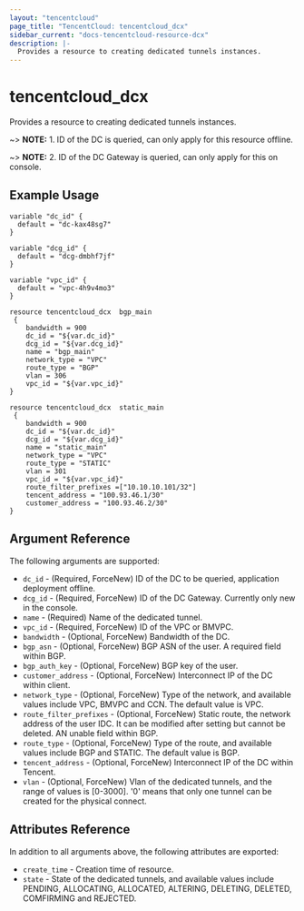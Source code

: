 ```yaml
---
layout: "tencentcloud"
page_title: "TencentCloud: tencentcloud_dcx"
sidebar_current: "docs-tencentcloud-resource-dcx"
description: |-
  Provides a resource to creating dedicated tunnels instances.
---
```


# tencentcloud_dcx

Provides a resource to creating dedicated tunnels instances.

~> **NOTE:** 1. ID of the DC is queried, can only apply for this resource offline.

~> **NOTE:** 2. ID of the DC Gateway is queried, can only apply for this on console.

## Example Usage

```hcl
variable "dc_id" {
  default = "dc-kax48sg7"
}

variable "dcg_id" {
  default = "dcg-dmbhf7jf"
}

variable "vpc_id" {
  default = "vpc-4h9v4mo3"
}

resource tencentcloud_dcx  bgp_main
 {
    bandwidth = 900
    dc_id = "${var.dc_id}"
    dcg_id = "${var.dcg_id}"
    name = "bgp_main"
    network_type = "VPC"
    route_type = "BGP"
    vlan = 306
    vpc_id = "${var.vpc_id}"
}

resource tencentcloud_dcx  static_main
 {
    bandwidth = 900
    dc_id = "${var.dc_id}"
    dcg_id = "${var.dcg_id}"
    name = "static_main"
    network_type = "VPC"
    route_type = "STATIC"
    vlan = 301
    vpc_id = "${var.vpc_id}"
	route_filter_prefixes =["10.10.10.101/32"]
	tencent_address = "100.93.46.1/30"
	customer_address = "100.93.46.2/30"
}
```

## Argument Reference

The following arguments are supported:

* `dc_id` - (Required, ForceNew) ID of the DC to be queried, application deployment offline.
* `dcg_id` - (Required, ForceNew) ID of the DC Gateway. Currently only new in the console.
* `name` - (Required) Name of the dedicated tunnel.
* `vpc_id` - (Required, ForceNew) ID of the VPC or BMVPC.
* `bandwidth` - (Optional, ForceNew) Bandwidth of the DC.
* `bgp_asn` - (Optional, ForceNew) BGP ASN of the user. A required field within BGP.
* `bgp_auth_key` - (Optional, ForceNew) BGP key of the user.
* `customer_address` - (Optional, ForceNew)  Interconnect IP of the DC within client.
* `network_type` - (Optional, ForceNew) Type of the network, and available values include VPC, BMVPC and CCN. The default value is VPC.
* `route_filter_prefixes` - (Optional, ForceNew) Static route, the network address of the user IDC. It can be modified after setting but cannot be deleted. AN unable field within BGP.
* `route_type` - (Optional, ForceNew) Type of the route, and available values include BGP and STATIC. The default value is BGP.
* `tencent_address` - (Optional, ForceNew) Interconnect IP of the DC within Tencent.
* `vlan` - (Optional, ForceNew) Vlan of the dedicated tunnels, and the range of values is [0-3000]. '0' means that only one tunnel can be created for the physical connect.

## Attributes Reference

In addition to all arguments above, the following attributes are exported:

* `create_time` - Creation time of resource.
* `state` - State of the dedicated tunnels, and available values include PENDING, ALLOCATING, ALLOCATED, ALTERING, DELETING, DELETED, COMFIRMING and REJECTED.


